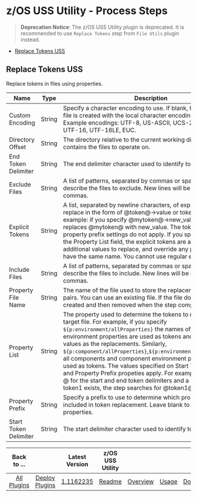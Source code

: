 
# z/OS USS Utility - Process Steps

> **Deprecation Notice**: The z/OS USS Utility plugin is deprecated. It is recommended to use `Replace Tokens` step from `File Utils` plugin instead.

* [Replace Tokens USS](#replace-tokens-uss)


Replace Tokens USS
------------------

Replace tokens in files using properties.


| Name                  | Type   | Description                                                                                                                                                                                                                                                                                                                                                                                                                                                                                                                                                                                                                                             | Required | Property Name  |
|-----------------------|--------|---------------------------------------------------------------------------------------------------------------------------------------------------------------------------------------------------------------------------------------------------------------------------------------------------------------------------------------------------------------------------------------------------------------------------------------------------------------------------------------------------------------------------------------------------------------------------------------------------------------------------------------------------------|----------|----------------|
| Custom Encoding       | String | Specify a character encoding to use. If blank, the replacement file is created with the local character encoding of the agent. Example encodings: UTF-8, US-ASCII, UCS-2, JIS X 0201, UTF-16, UTF-16LE, EUC.                                                                                                                                                                                                                                                                                                                                                                                                                                            | No       | customEncoding |
| Directory Offset      | String | The directory relative to the current working directory that contains the files to operate on.                                                                                                                                                                                                                                                                                                                                                                                                                                                                                                                                                          | No       | dir            |
| End Token Delimiter   | String | The end delimiter character used to identify tokens.                                                                                                                                                                                                                                                                                                                                                                                                                                                                                                                                                                                                    | No       | endDelimiter   |
| Exclude Files         | String | A list of patterns, separated by commas or spaces, that describe the files to exclude. New lines will be replaced with commas.                                                                                                                                                                                                                                                                                                                                                                                                                                                                                                                          | No       | excludes       |
| Explicit Tokens       | String | A list, separated by newline characters, of explicit tokens to replace in the form of @token@->value or token->value. For example: if you specify @mytoken@->new\_value, the step replaces @mytoken@ with new\_value. The token delimiter and property prefix settings do not apply. If you specified a value in the Property List field, the explicit tokens are added as additional values to replace, and override any properties that have the same name. You cannot use regular expressions.                                                                                                                                                       | No       | explicitTokens |
| Include Files         | String | A list of patterns, separated by commas or spaces, that describe the files to include. New lines will be replaced with commas.                                                                                                                                                                                                                                                                                                                                                                                                                                                                                                                          | Yes      | includes       |
| Property File Name    | String | The name of the file used to store the replacement name-value pairs. You can use an existing file. If the file does not exist, it is created and then removed when the step completes.                                                                                                                                                                                                                                                                                                                                                                                                                                                                  | No       | propFile       |
| Property List         | String | The property used to determine the tokens to replace in the target file. For example, if you specify ``${p:environment/allProperties}`` the names of all component environment properties are used as tokens and the property values as the replacements. Similarly, ``${p:component/allProperties}``,``${p:environment/allProperties}`` all components and component environment properties are used as tokens. The values specified on Start Token Delimiter and Property Prefix propeties apply. For example, if you specify @ for the start and end token delimiters and a property named token1 exists, the step searches for @token1@ to replace. | No       | envPropValues  |
| Property Prefix       | String | Specify a prefix to use to determine which properties are included in token replacement. Leave blank to include all properties.                                                                                                                                                                                                                                                                                                                                                                                                                                                                                                                         | No       | propertyPrefix |
| Start Token Delimiter | String | The start delimiter character used to identify tokens.                                                                                                                                                                                                                                                                                                                                                                                                                                                                                                                                                                                                  | No       | startDelimiter |



|          Back to ...          |                                |                                                                      Latest Version                                                                       |  z/OS USS Utility   ||||
|:-----------------------------:|:------------------------------:|:---------------------------------------------------------------------------------------------------------------------------------------------------------:|:-------------------:| :---: | :---: | :---: |
| [All Plugins](../../index.md) | [Deploy Plugins](../README.md) | [1.1162235](https://raw.githubusercontent.com/UrbanCode/IBM-UCD-PLUGINS/main/files/zos-replacetokens-uss/ucd-plugins-zos-replacetokens-uss-1.1162235.zip) | [Readme](README.md) |[Overview](overview.md)|[Usage](usage.md)|[Downloads](downloads.md)|
